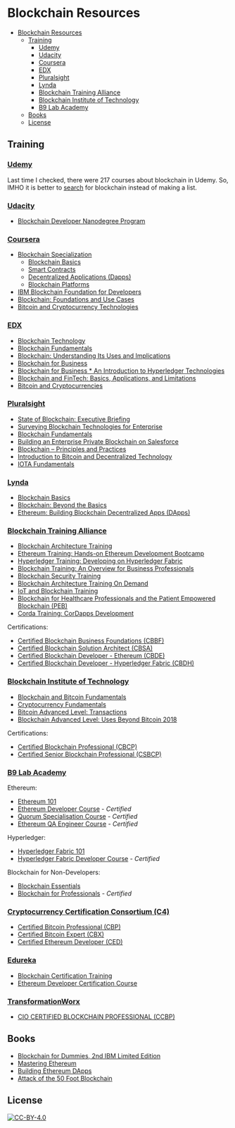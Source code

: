 # Blockchain Resources

<!-- @import "[TOC]" {cmd="toc" depthFrom=1 depthTo=6 orderedList=false} -->

<!-- code_chunk_output -->

* [Blockchain Resources](#blockchain-resources)
	* [Training](#training)
		* [Udemy](#udemyhttpswwwudemycom)
		* [Udacity](#udacityhttpswwwudacitycom)
		* [Coursera](#courserahttpswwwcourseraorg)
		* [EDX](#edxhttpswwwedxorg)
		* [Pluralsight](#pluralsighthttpswwwpluralsightcom)
		* [Lynda](#lyndahttpswwwlyndacom)
		* [Blockchain Training Alliance](#blockchain-training-alliancehttpsblockchaintrainingalliancecom)
		* [Blockchain Institute of Technology](#blockchain-institute-of-technologyhttpsblockchaininstituteoftechnologycom)
		* [B9 Lab Academy](#b9-lab-academyhttpsacademyb9labcom)
	* [Books](#books)
	* [License](#license)

<!-- /code_chunk_output -->

## Training

### [Udemy](https://www.udemy.com)

Last time I checked, there were 217 courses about blockchain in Udemy. So, IMHO it is better to [search](https://www.udemy.com/courses/search/?q=blockchain&src=sac&kw=blockchain) for blockchain instead of making a list.

### [Udacity](https://www.udacity.com)

* [Blockchain Developer Nanodegree Program](https://eu.udacity.com/course/blockchain-developer-nanodegree--nd1309)

### [Coursera](https://www.coursera.org)

* [Blockchain Specialization](https://www.coursera.org/specializations/blockchain)
  * [Blockchain Basics](https://www.coursera.org/learn/blockchain-basics)
  * [Smart Contracts](https://www.coursera.org/learn/smarter-contracts)
  * [Decentralized Applications (Dapps)](https://www.coursera.org/learn/decentralized-apps-on-blockchain)
  * [Blockchain Platforms](https://www.coursera.org/learn/blockchain-platforms)
* [IBM Blockchain Foundation for Developers](https://www.coursera.org/learn/ibm-blockchain-essentials-for-developers)
* [Blockchain: Foundations and Use Cases](https://www.coursera.org/learn/blockchain-foundations-and-use-cases)
* [Bitcoin and Cryptocurrency Technologies](https://www.coursera.org/learn/cryptocurrency)

### [EDX](https://www.edx.org)

* [Blockchain Technology](https://www.edx.org/course/blockchain-advancing-decentralized-technology)
* [Blockchain Fundamentals](https://www.edx.org/professional-certificate/uc-berkeleyx-blockchain-fundamentals)
* [Blockchain: Understanding Its Uses and Implications](https://www.edx.org/course/understanding-blockchain-and-its-implications)
* [Blockchain for Business](https://www.edx.org/professional-certificate/linuxfoundationx-blockchain-for-business)
* [Blockchain for Business \* An Introduction to Hyperledger Technologies](https://www.edx.org/course/blockchain-business-introduction-linuxfoundationx-lfs171x-0)
* [Blockchain and FinTech: Basics, Applications, and Limitations](https://www.edx.org/course/blockchain-and-fintech-basics-applications-and-limitations)
* [Bitcoin and Cryptocurrencies](https://www.edx.org/course/cryptocurrencies-bitcoin-and-the-crypto-space)

### [Pluralsight](https://www.pluralsight.com)

* [State of Blockchain: Executive Briefing](https://www.pluralsight.com/courses/state-of-blockchain-executive-briefing)
* [Surveying Blockchain Technologies for Enterprise](https://www.pluralsight.com/courses/surveying-blockchain-technologies-enterprise)
* [Blockchain Fundamentals](https://www.pluralsight.com/courses/blockchain-fundamentals)
* [Building an Enterprise Private Blockchain on Salesforce](https://www.pluralsight.com/courses/salesforce-enterprise-building-private-blockchain)
* [Blockchain – Principles and Practices](https://www.pluralsight.com/courses/blockchain-principles-practices)
* [Introduction to Bitcoin and Decentralized Technology](https://www.pluralsight.com/courses/bitcoin-decentralized-technology)
* [IOTA Fundamentals](https://www.pluralsight.com/courses/iota-fundamentals)

### [Lynda](https://www.lynda.com)

* [Blockchain Basics](https://www.lynda.com/Data-Science-tutorials/Blockchain-Basics/574704-2.html?srchtrk=index%3a1%0alinktypeid%3a2%0aq%3ablockchain%0apage%3a1%0as%3arelevance%0asa%3atrue%0aproducttypeid%3a2)
* [Blockchain: Beyond the Basics](https://www.lynda.com/Blockchain-tutorials/Blockchain-Beyond-Basics/636127-2.html?srchtrk=index%3a2%0alinktypeid%3a2%0aq%3ablockchain%0apage%3a1%0as%3arelevance%0asa%3atrue%0aproducttypeid%3a2)
* [Ethereum: Building Blockchain Decentralized Apps (DApps)](https://www.lynda.com/JavaScript-tutorials/Ethereum-Building-Blockchain-Decentralized-Apps-DApps/706935-2.html?srchtrk=index%3a5%0alinktypeid%3a2%0aq%3ablockchain%0apage%3a1%0as%3arelevance%0asa%3atrue%0aproducttypeid%3a2)

### [Blockchain Training Alliance](https://blockchaintrainingalliance.com)

* [Blockchain Architecture Training](https://blockchaintrainingalliance.com/collections/all-courses/products/blockchain-architecture)
* [Ethereum Training: Hands-on Ethereum Development Bootcamp](https://blockchaintrainingalliance.com/collections/all-courses/products/ethereum_training)
* [Hyperledger Training: Developing on Hyperledger Fabric](https://blockchaintrainingalliance.com/collections/all-courses/products/hyperledger_training)
* [Blockchain Training: An Overview for Business Professionals](https://blockchaintrainingalliance.com/collections/all-courses/products/blockchain-overview)
* [Blockchain Security Training](https://blockchaintrainingalliance.com/collections/all-courses/products/blockchain_security)
* [Blockchain Architecture Training On Demand](https://blockchaintrainingalliance.com/collections/all-courses/products/blockchain-architecture-training-online)
* [IoT and Blockchain Training](https://blockchaintrainingalliance.com/collections/all-courses/products/iot-and-blockchain-training)
* [Blockchain for Healthcare Professionals and the Patient Empowered Blockchain (PEB)](https://blockchaintrainingalliance.com/collections/all-courses/products/blockchain-for-healthcare-professionals-and-the-patient-empowered-blockchain-peb)
* [Corda Training: CorDapps Development](https://blockchaintrainingalliance.com/collections/all-courses/products/cordapps)

Certifications:

* [Certified Blockchain Business Foundations (CBBF)](https://blockchaintrainingalliance.com/collections/certifications/products/cbbf)
* [Certified Blockchain Solution Architect (CBSA)](https://blockchaintrainingalliance.com/collections/certifications/products/cbsa)
* [Certified Blockchain Developer - Ethereum (CBDE)](https://blockchaintrainingalliance.com/collections/certifications/products/cbde)
* [Certified Blockchain Developer - Hyperledger Fabric (CBDH)](https://blockchaintrainingalliance.com/collections/certifications/products/cbdh)

### [Blockchain Institute of Technology](https://blockchaininstituteoftechnology.com/)

* [Blockchain and Bitcoin Fundamentals](https://courses.blockchaininstituteoftechnology.com/courses/blockchain-and-bitcoin-fundamentals)
* [Cryptocurrency Fundamentals](https://courses.blockchaininstituteoftechnology.com/courses/cryptocurrency-fundamentals)
* [Bitcoin Advanced Level: Transactions](https://courses.blockchaininstituteoftechnology.com/courses/bitcoin-advanced-transactions)
* [Blockchain Advanced Level: Uses Beyond Bitcoin 2018](https://courses.blockchaininstituteoftechnology.com/courses/blockchain-uses-beyond-bitcoin-2018)

Certifications:

* [Certified Blockchain Professional (CBCP)](https://blockchaininstituteoftechnology.com/certifications/certified-blockchain-professional/)
* [Certified Senior Blockchain Professional (CSBCP)](https://blockchaininstituteoftechnology.com/certifications/certified-senior-blockchain-professional/)

### [B9 Lab Academy](https://academy.b9lab.com/)

Ethereum:

* [Ethereum 101](https://academy.b9lab.com/courses/B9lab/X16-0/2016/about)
* [Ethereum Developer Course](https://academy.b9lab.com/courses/B9lab/current-ethereum-developer-course) - _Certified_
* [Quorum Specialisation Course](https://academy.b9lab.com/courses/B9lab/current-Quorum-course) - _Certified_
* [Ethereum QA Engineer Course](https://academy.b9lab.com/courses/B9lab/current-ethereum-qa-engineer-course) - _Certified_

Hyperledger:

* [Hyperledger Fabric 101](https://academy.b9lab.com/courses/course-v1:B9lab+HLF-101+2017-11/about)
* [Hyperledger Fabric Developer Course](https://academy.b9lab.com/courses/B9lab/current-hyperledger-course) - _Certified_

Blockchain for Non-Developers:

* [Blockchain Essentials](https://academy.b9lab.com/courses/course-v1:Blab+BEC-FREE+2018-08/about)
* [Blockchain for Professionals](https://academy.b9lab.com/courses/B9lab/current-bfp-course) - _Certified_

### [Cryptocurrency Certification Consortium (C4)](https://cryptoconsortium.org/)

* [Certified Bitcoin Professional (CBP)](https://cryptoconsortium.org/certifications/CBP)
* [Certified Bitcoin Expert (CBX)](https://cryptoconsortium.org/certifications/CBX)
* [Certified Ethereum Developer (CED)](https://cryptoconsortium.org/certifications/CED)

### [Edureka](https://www.edureka.co/)

* [Blockchain Certification Training](https://www.edureka.co/blockchain-training)
* [Ethereum Developer Certification Course](https://www.edureka.co/ethereum-developer-course)

### [TransformationWorx](https://www.transformationworx.com/)

* [CIO CERTIFIED BLOCKCHAIN PROFESSIONAL (CCBP)](https://www.transformationworx.com/certification)

## Books

* [Blockchain for Dummies, 2nd IBM Limited Edition](https://www.ibm.com/blockchain/what-is-blockchain)
* [Mastering Ethereum](http://shop.oreilly.com/product/0636920056072.do)
* [Building Ethereum DApps](https://www.manning.com/books/building-ethereum-dapps)
* [Attack of the 50 Foot Blockchain](https://davidgerard.co.uk/blockchain/book/)

## License

[![CC-BY-4.0](https://i.creativecommons.org/l/by/4.0/88x31.png)](http://creativecommons.org/licenses/by/4.0/)